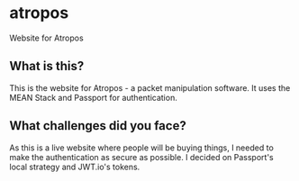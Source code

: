 # atropos
Website for Atropos 

## What is this?
This is the website for Atropos - a packet manipulation software. It uses the MEAN Stack and Passport for authentication.

## What challenges did you face?
As this is a live website where people will be buying things, I needed to make the authentication as secure as possible. I decided on Passport's local strategy and JWT.io's tokens.
